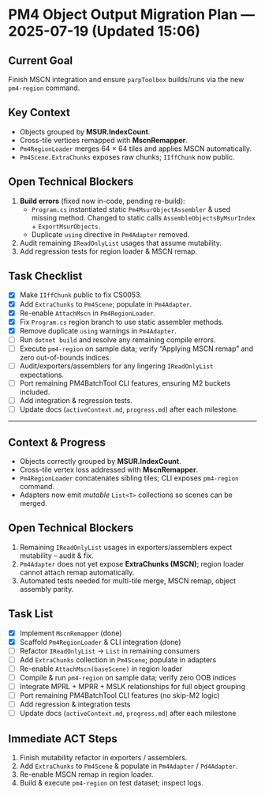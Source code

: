 # PM4 Object Output Migration Plan — 2025-07-19 (Updated 15:06)

## Current Goal
Finish MSCN integration and ensure `parpToolbox` builds/runs via the new `pm4-region` command.

## Key Context
- Objects grouped by **MSUR.IndexCount**.
- Cross-tile vertices remapped with **MscnRemapper**.
- `Pm4RegionLoader` merges 64 × 64 tiles and applies MSCN automatically.
- `Pm4Scene.ExtraChunks` exposes raw chunks; `IIffChunk` now public.

## Open Technical Blockers
1. **Build errors** (fixed now in-code, pending re-build):
   - `Program.cs` instantiated static `Pm4MsurObjectAssembler` & used missing method. Changed to static calls `AssembleObjectsByMsurIndex` + `ExportMsurObjects`.
   - Duplicate `using` directive in `Pm4Adapter` removed.
2. Audit remaining `IReadOnlyList` usages that assume mutability.
3. Add regression tests for region loader & MSCN remap.

## Task Checklist
- [x] Make `IIffChunk` public to fix CS0053.
- [x] Add `ExtraChunks` to `Pm4Scene`; populate in `Pm4Adapter`.
- [x] Re-enable `AttachMscn` in `Pm4RegionLoader`.
- [x] Fix `Program.cs` region branch to use static assembler methods.
- [x] Remove duplicate `using` warnings in `Pm4Adapter`.
- [ ] Run `dotnet build` and resolve any remaining compile errors.
- [ ] Execute `pm4-region` on sample data; verify “Applying MSCN remap” and zero out-of-bounds indices.
- [ ] Audit/exporters/assemblers for any lingering `IReadOnlyList` expectations.
- [ ] Port remaining PM4BatchTool CLI features, ensuring M2 buckets included.
- [ ] Add integration & regression tests.
- [ ] Update docs (`activeContext.md`, `progress.md`) after each milestone.

---


## Context & Progress
* Objects correctly grouped by **MSUR.IndexCount**.
* Cross-tile vertex loss addressed with **MscnRemapper**.
* `Pm4RegionLoader` concatenates sibling tiles; CLI exposes `pm4-region` command.
* Adapters now emit *mutable* `List<T>` collections so scenes can be merged.

## Open Technical Blockers
1. Remaining `IReadOnlyList` usages in exporters/assemblers expect mutability – audit & fix.
2. `Pm4Adapter` does not yet expose **ExtraChunks (MSCN)**; region loader cannot attach remap automatically.
3. Automated tests needed for multi-tile merge, MSCN remap, object assembly parity.

## Task List
- [x] Implement `MscnRemapper` (done)
- [x] Scaffold `Pm4RegionLoader` & CLI integration (done)
- [ ] Refactor `IReadOnlyList` → `List` in remaining consumers
- [ ] Add `ExtraChunks` collection in `Pm4Scene`; populate in adapters
- [ ] Re-enable `AttachMscn(baseScene)` in region loader
- [ ] Compile & run `pm4-region` on sample data; verify zero OOB indices
- [ ] Integrate MPRL + MPRR + MSLK relationships for full object grouping
- [ ] Port remaining PM4BatchTool CLI features (no skip-M2 logic)
- [ ] Add regression & integration tests
- [ ] Update docs (`activeContext.md`, `progress.md`) after each milestone

## Immediate ACT Steps
1. Finish mutability refactor in exporters / assemblers.
2. Add `ExtraChunks` to `Pm4Scene` & populate in `Pm4Adapter` / `Pd4Adapter`.
3. Re-enable MSCN remap in region loader.
4. Build & execute `pm4-region` on test dataset; inspect logs.
